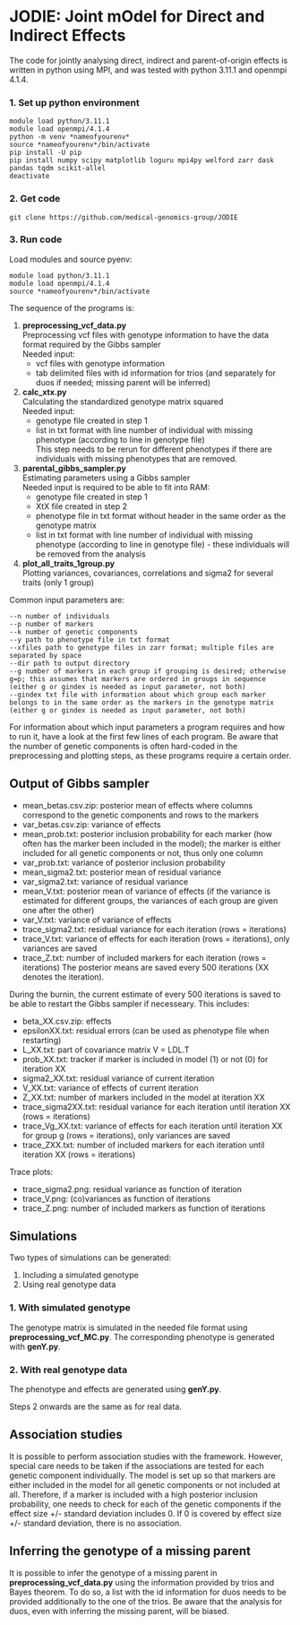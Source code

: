 # JODIE: Joint mOdel for Direct and Indirect Effects
The code for jointly analysing direct, indirect and parent-of-origin effects is written in python using MPI, and was tested with python 3.11.1 and openmpi 4.1.4.

### 1. Set up python environment

```
module load python/3.11.1
module load openmpi/4.1.4
python -m venv *nameofyourenv*
source *nameofyourenv*/bin/activate
pip install -U pip
pip install numpy scipy matplotlib loguru mpi4py welford zarr dask pandas tqdm scikit-allel
deactivate
```
### 2. Get code

```
git clone https://github.com/medical-genomics-group/JODIE
```

### 3. Run code
Load modules and source pyenv:
```
module load python/3.11.1
module load openmpi/4.1.4
source *nameofyourenv*/bin/activate
```

The sequence of the programs is:
1. **preprocessing_vcf_data.py**\
   Preprocessing vcf files with genotype information to have the data format required by the Gibbs sampler\
   Needed input:
   + vcf files with genotype information
   + tab delimited files with id information for trios (and separately for duos if needed; missing parent will be inferred)
2. **calc_xtx.py**\
   Calculating the standardized genotype matrix squared\
   Needed input:
   + genotype file created in step 1
   + list in txt format with line number of individual with missing phenotype (according to line in genotype file)\
   This step needs to be rerun for different phenotypes if there are individuals with missing phenotypes that are removed.
3. **parental_gibbs_sampler.py**\
   Estimating parameters using a Gibbs sampler\
   Needed input is required to be able to fit into RAM:
   + genotype file created in step 1
   + XtX file created in step 2
   + phenotype file in txt format without header in the same order as the genotype matrix
   + list in txt format with line number of individual with missing phenotype (according to line in genotype file) - these individuals will be removed from the analysis
4. **plot_all_traits_1group.py**\
   Plotting variances, covariances, correlations and sigma2 for several traits (only 1 group) 

Common input parameters are:
```
--n number of individuals
--p number of markers
--k number of genetic components
--y path to phenotype file in txt format
--xfiles path to genotype files in zarr format; multiple files are separated by space
--dir path to output directory
--g number of markers in each group if grouping is desired; otherwise g=p; this assumes that markers are ordered in groups in sequence (either g or gindex is needed as input parameter, not both)
--gindex txt file with information about which group each marker belongs to in the same order as the markers in the genotype matrix (either g or gindex is needed as input parameter, not both)
```
For information about which input parameters a program requires and how to run it, have a look at the first few lines of each program.
Be aware that the number of genetic components is often hard-coded in the preprocessing and plotting steps, as these programs require a certain order.

## Output of Gibbs sampler
+ mean_betas.csv.zip: posterior mean of effects where columns correspond to the genetic components and rows to the markers
+ var_betas.csv.zip: variance of effects
+ mean_prob.txt: posterior inclusion probability for each marker (how often has the marker been included in the model); the marker is either included for all genetic components or not, thus only one column
+ var_prob.txt: variance of posterior inclusion probability
+ mean_sigma2.txt: posterior mean of residual variance
+ var_sigma2.txt: variance of residual variance
+ mean_V.txt: posterior mean of variance of effects (if the variance is estimated for different groups, the variances of each group are given one after the other)
+ var_V.txt: variance of variance of effects
+ trace_sigma2.txt: residual variance for each iteration (rows = iterations)
+ trace_V.txt: variance of effects for each iteration (rows = iterations), only variances are saved
+ trace_Z.txt: number of included markers for each iteration (rows = iterations)
The posterior means are saved every 500 iterations (XX denotes the iteration). 

During the burnin, the current estimate of every 500 iterations is saved to be able to restart the Gibbs sampler if necesseary. This includes:
+ beta_XX.csv.zip: effects
+ epsilonXX.txt: residual errors (can be used as phenotype file when restarting)
+ L_XX.txt: part of covariance matrix V = LDL.T
+ prob_XX.txt: tracker if marker is included in model (1) or not (0) for iteration XX
+ sigma2_XX.txt: residual variance of current iteration
+ V_XX.txt: variance of effects of current iteration
+ Z_XX.txt: number of markers included in the model at iteration XX
+ trace_sigma2XX.txt: residual variance for each iteration until iteration XX (rows = iterations)
+ trace_Vg_XX.txt: variance of effects for each iteration until iteration XX for group g (rows = iterations), only variances are saved
+ trace_ZXX.txt: number of included markers for each iteration until iteration XX (rows = iterations)

Trace plots:
+ trace_sigma2.png: residual variance as function of iteration
+ trace_V.png: (co)variances as function of iterations
+ trace_Z.png: number of included markers as function of iterations

## Simulations
Two types of simulations can be generated:
1. Including a simulated genotype
2. Using real genotype data

### 1. With simulated genotype
The genotype matrix is simulated in the needed file format using **preprocessing_vcf_MC.py**. The corresponding phenotype is generated with **genY.py**.

### 2. With real genotype data
The phenotype and effects are generated using **genY.py**.

Steps 2 onwards are the same as for real data.

## Association studies
It is possible to perform association studies with the framework. However, special care needs to be taken if the associations are tested for each genetic component individually. The model is set up so that markers are either included in the model for all genetic components or not included at all. Therefore, if a marker is included with a high posterior inclusion probability, one needs to check for each of the genetic components if the effect size +/- standard deviation includes 0. If 0 is covered by effect size +/- standard deviation, there is no association.

## Inferring the genotype of a missing parent
It is possible to infer the genotype of a missing parent in **preprocessing_vcf_data.py** using the information provided by trios and Bayes theorem. To do so, a list with the id information for duos needs to be provided additionally to the one of the trios.
Be aware that the analysis for duos, even with inferring the missing parent, will be biased.
